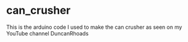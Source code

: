 # can_crusher
This is the arduino code I used to make the can crusher as seen on my YouTube channel DuncanRhoads
